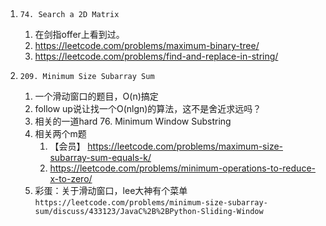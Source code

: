 ## 
1. `74. Search a 2D Matrix`
   1. 在剑指offer上看到过。
   2. https://leetcode.com/problems/maximum-binary-tree/
   3. https://leetcode.com/problems/find-and-replace-in-string/

2. `209. Minimum Size Subarray Sum`
   1. 一个滑动窗口的题目，O(n)搞定
   2. follow up说让找一个O(nlgn)的算法，这不是舍近求远吗？
   3. 相关的一道hard 76. Minimum Window Substring 
   4. 相关两个m题
      1. 【会员】 https://leetcode.com/problems/maximum-size-subarray-sum-equals-k/
      2. https://leetcode.com/problems/minimum-operations-to-reduce-x-to-zero/
   5. 彩蛋：关于滑动窗口，lee大神有个菜单 `https://leetcode.com/problems/minimum-size-subarray-sum/discuss/433123/JavaC%2B%2BPython-Sliding-Window`



